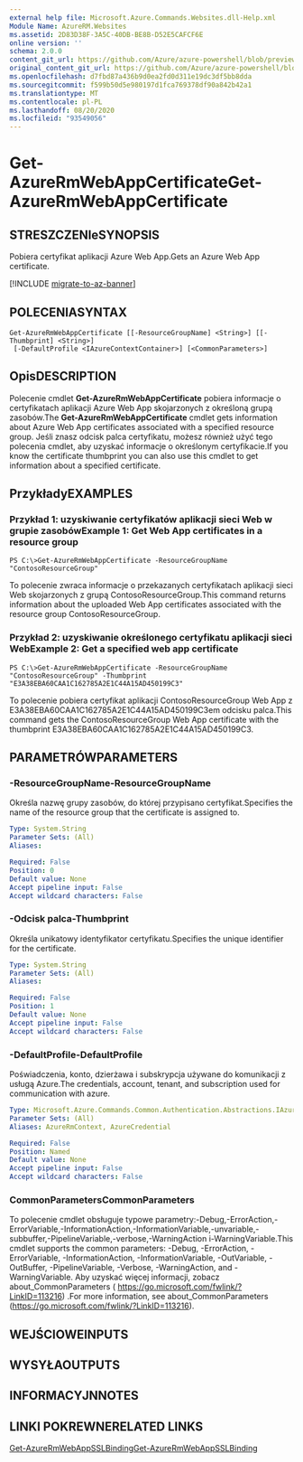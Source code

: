 ```yaml
---
external help file: Microsoft.Azure.Commands.Websites.dll-Help.xml
Module Name: AzureRM.Websites
ms.assetid: 2D83D38F-3A5C-40DB-BE8B-D52E5CAFCF6E
online version: ''
schema: 2.0.0
content_git_url: https://github.com/Azure/azure-powershell/blob/preview/src/ResourceManager/Websites/Commands.Websites/help/Get-AzureRmWebAppCertificate.md
original_content_git_url: https://github.com/Azure/azure-powershell/blob/preview/src/ResourceManager/Websites/Commands.Websites/help/Get-AzureRmWebAppCertificate.md
ms.openlocfilehash: d7fbd87a436b9d0ea2fd0d311e19dc3df5bb8dda
ms.sourcegitcommit: f599b50d5e980197d1fca769378df90a842b42a1
ms.translationtype: MT
ms.contentlocale: pl-PL
ms.lasthandoff: 08/20/2020
ms.locfileid: "93549056"
---
```

# <span data-ttu-id="b51ef-101">Get-AzureRmWebAppCertificate</span><span class="sxs-lookup"><span data-stu-id="b51ef-101">Get-AzureRmWebAppCertificate</span></span>

## <span data-ttu-id="b51ef-102">STRESZCZENIe</span><span class="sxs-lookup"><span data-stu-id="b51ef-102">SYNOPSIS</span></span>
<span data-ttu-id="b51ef-103">Pobiera certyfikat aplikacji Azure Web App.</span><span class="sxs-lookup"><span data-stu-id="b51ef-103">Gets an Azure Web App certificate.</span></span>

[!INCLUDE [migrate-to-az-banner](../../includes/migrate-to-az-banner.md)]

## <span data-ttu-id="b51ef-104">POLECENIA</span><span class="sxs-lookup"><span data-stu-id="b51ef-104">SYNTAX</span></span>

```
Get-AzureRmWebAppCertificate [[-ResourceGroupName] <String>] [[-Thumbprint] <String>]
 [-DefaultProfile <IAzureContextContainer>] [<CommonParameters>]
```

## <span data-ttu-id="b51ef-105">Opis</span><span class="sxs-lookup"><span data-stu-id="b51ef-105">DESCRIPTION</span></span>
<span data-ttu-id="b51ef-106">Polecenie cmdlet **Get-AzureRmWebAppCertificate** pobiera informacje o certyfikatach aplikacji Azure Web App skojarzonych z określoną grupą zasobów.</span><span class="sxs-lookup"><span data-stu-id="b51ef-106">The **Get-AzureRmWebAppCertificate** cmdlet gets information about Azure Web App certificates associated with a specified resource group.</span></span>
<span data-ttu-id="b51ef-107">Jeśli znasz odcisk palca certyfikatu, możesz również użyć tego polecenia cmdlet, aby uzyskać informacje o określonym certyfikacie.</span><span class="sxs-lookup"><span data-stu-id="b51ef-107">If you know the certificate thumbprint you can also use this cmdlet to get information about a specified certificate.</span></span>

## <span data-ttu-id="b51ef-108">Przykłady</span><span class="sxs-lookup"><span data-stu-id="b51ef-108">EXAMPLES</span></span>

### <span data-ttu-id="b51ef-109">Przykład 1: uzyskiwanie certyfikatów aplikacji sieci Web w grupie zasobów</span><span class="sxs-lookup"><span data-stu-id="b51ef-109">Example 1: Get Web App certificates in a resource group</span></span>
```
PS C:\>Get-AzureRmWebAppCertificate -ResourceGroupName "ContosoResourceGroup"
```

<span data-ttu-id="b51ef-110">To polecenie zwraca informacje o przekazanych certyfikatach aplikacji sieci Web skojarzonych z grupą ContosoResourceGroup.</span><span class="sxs-lookup"><span data-stu-id="b51ef-110">This command returns information about the uploaded Web App certificates associated with the resource group ContosoResourceGroup.</span></span>

### <span data-ttu-id="b51ef-111">Przykład 2: uzyskiwanie określonego certyfikatu aplikacji sieci Web</span><span class="sxs-lookup"><span data-stu-id="b51ef-111">Example 2: Get a specified web app certificate</span></span>
```
PS C:\>Get-AzureRmWebAppCertificate -ResourceGroupName "ContosoResourceGroup" -Thumbprint "E3A38EBA60CAA1C162785A2E1C44A15AD450199C3"
```

<span data-ttu-id="b51ef-112">To polecenie pobiera certyfikat aplikacji ContosoResourceGroup Web App z E3A38EBA60CAA1C162785A2E1C44A15AD450199C3em odcisku palca.</span><span class="sxs-lookup"><span data-stu-id="b51ef-112">This command gets the ContosoResourceGroup Web App certificate with the thumbprint E3A38EBA60CAA1C162785A2E1C44A15AD450199C3.</span></span>

## <span data-ttu-id="b51ef-113">PARAMETRÓW</span><span class="sxs-lookup"><span data-stu-id="b51ef-113">PARAMETERS</span></span>

### <span data-ttu-id="b51ef-114">-ResourceGroupName</span><span class="sxs-lookup"><span data-stu-id="b51ef-114">-ResourceGroupName</span></span>
<span data-ttu-id="b51ef-115">Określa nazwę grupy zasobów, do której przypisano certyfikat.</span><span class="sxs-lookup"><span data-stu-id="b51ef-115">Specifies the name of the resource group that the certificate is assigned to.</span></span>

```yaml
Type: System.String
Parameter Sets: (All)
Aliases: 

Required: False
Position: 0
Default value: None
Accept pipeline input: False
Accept wildcard characters: False
```

### <span data-ttu-id="b51ef-116">-Odcisk palca</span><span class="sxs-lookup"><span data-stu-id="b51ef-116">-Thumbprint</span></span>
<span data-ttu-id="b51ef-117">Określa unikatowy identyfikator certyfikatu.</span><span class="sxs-lookup"><span data-stu-id="b51ef-117">Specifies the unique identifier for the certificate.</span></span>

```yaml
Type: System.String
Parameter Sets: (All)
Aliases: 

Required: False
Position: 1
Default value: None
Accept pipeline input: False
Accept wildcard characters: False
```

### <span data-ttu-id="b51ef-118">-DefaultProfile</span><span class="sxs-lookup"><span data-stu-id="b51ef-118">-DefaultProfile</span></span>
<span data-ttu-id="b51ef-119">Poświadczenia, konto, dzierżawa i subskrypcja używane do komunikacji z usługą Azure.</span><span class="sxs-lookup"><span data-stu-id="b51ef-119">The credentials, account, tenant, and subscription used for communication with azure.</span></span>

```yaml
Type: Microsoft.Azure.Commands.Common.Authentication.Abstractions.IAzureContextContainer
Parameter Sets: (All)
Aliases: AzureRmContext, AzureCredential

Required: False
Position: Named
Default value: None
Accept pipeline input: False
Accept wildcard characters: False
```

### <span data-ttu-id="b51ef-120">CommonParameters</span><span class="sxs-lookup"><span data-stu-id="b51ef-120">CommonParameters</span></span>
<span data-ttu-id="b51ef-121">To polecenie cmdlet obsługuje typowe parametry:-Debug,-ErrorAction,-ErrorVariable,-InformationAction,-InformationVariable,-unvariable,-subbuffer,-PipelineVariable,-verbose,-WarningAction i-WarningVariable.</span><span class="sxs-lookup"><span data-stu-id="b51ef-121">This cmdlet supports the common parameters: -Debug, -ErrorAction, -ErrorVariable, -InformationAction, -InformationVariable, -OutVariable, -OutBuffer, -PipelineVariable, -Verbose, -WarningAction, and -WarningVariable.</span></span> <span data-ttu-id="b51ef-122">Aby uzyskać więcej informacji, zobacz about_CommonParameters ( https://go.microsoft.com/fwlink/?LinkID=113216) .</span><span class="sxs-lookup"><span data-stu-id="b51ef-122">For more information, see about_CommonParameters (https://go.microsoft.com/fwlink/?LinkID=113216).</span></span>

## <span data-ttu-id="b51ef-123">WEJŚCIOWE</span><span class="sxs-lookup"><span data-stu-id="b51ef-123">INPUTS</span></span>

## <span data-ttu-id="b51ef-124">WYSYŁA</span><span class="sxs-lookup"><span data-stu-id="b51ef-124">OUTPUTS</span></span>

## <span data-ttu-id="b51ef-125">INFORMACYJN</span><span class="sxs-lookup"><span data-stu-id="b51ef-125">NOTES</span></span>

## <span data-ttu-id="b51ef-126">LINKI POKREWNE</span><span class="sxs-lookup"><span data-stu-id="b51ef-126">RELATED LINKS</span></span>

[<span data-ttu-id="b51ef-127">Get-AzureRmWebAppSSLBinding</span><span class="sxs-lookup"><span data-stu-id="b51ef-127">Get-AzureRmWebAppSSLBinding</span></span>](./Get-AzureRmWebAppSSLBinding.md)


